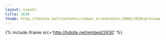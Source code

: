 ```yaml
---
layout: sieutv
title: 2630
thumb: http://hdsite.net/contents/videos_screenshots/2000/2630/preview_360p.mp4.jpg
---
```

{% include iframe src='http://hdsite.net/embed/2630' %}
 
